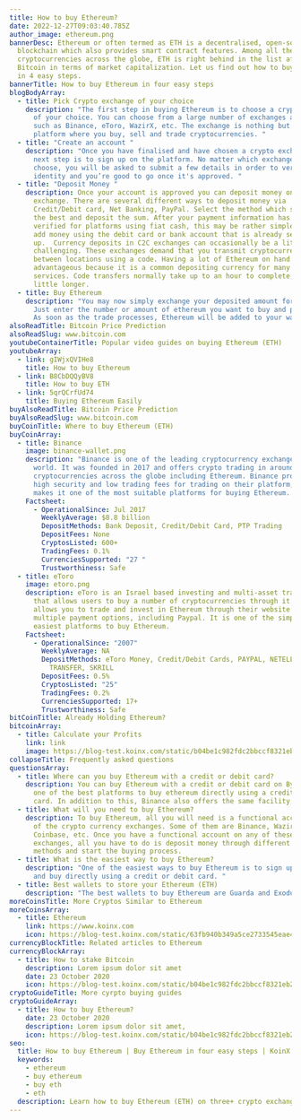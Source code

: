 ```yaml
---
title: How to buy Ethereum?
date: 2022-12-27T09:03:40.785Z
author_image: ethereum.png
bannerDesc: Ethereum or often termed as ETH is a decentralised, open-source
  blockchain which also provides smart contract features. Among all the
  cryptocurrencies across the globe, ETH is right behind in the list after
  Bitcoin in terms of market capitalization. Let us find out how to buy Ethereum
  in 4 easy steps.
bannerTitle: How to buy Ethereum in four easy steps
blogBodyArray:
  - title: Pick Crypto exchange of your choice
    description: "The first step in buying Ethereum is to choose a crypto exchange
      of your choice. You can choose from a large number of exchanges available
      such as Binance, eToro, WazirX, etc. The exchange is nothing but a
      platform where you buy, sell and trade cryptocurrencies. "
  - title: "Create an account "
    description: "Once you have finalised and have chosen a crypto exchange, the
      next step is to sign up on the platform. No matter which exchange you
      choose, you will be asked to submit a few details in order to verify your
      identity and you’re good to go once it's approved. "
  - title: "Deposit Money "
    description: Once your account is approved you can deposit money on the crypto
      exchange. There are several different ways to deposit money via
      Credit/Debit card, Net Banking, PayPal. Select the method which suits you
      the best and deposit the sum. After your payment information has been
      verified for platforms using fiat cash, this may be rather simple. Simply
      add money using the debit card or bank account that is already set
      up.  Currency deposits in C2C exchanges can occasionally be a little more
      challenging. These exchanges demand that you transmit cryptocurrency
      between locations using a code. Having a lot of Ethereum on hand can be
      advantageous because it is a common depositing currency for many C2C
      services. Code transfers normally take up to an hour to complete, taking a
      little longer.
  - title: Buy Ethereum
    description: "You may now simply exchange your deposited amount for ethereum.
      Just enter the number or amount of ethereum you want to buy and press buy.
      As soon as the trade processes, Ethereum will be added to your wallet. "
alsoReadTitle: Bitcoin Price Prediction
alsoReadSlug: www.bitcoin.com
youtubeContainerTitle: Popular video guides on buying Ethereum (ETH)
youtubeArray:
  - link: gIWjxQVIHe8
    title: How to buy Ethereum
  - link: B8CbDQQyBV8
    title: How to buy ETH
  - link: 5qrQCrfUd74
    title: Buying Ethereum Easily
buyAlsoReadTitle: Bitcoin Price Prediction
buyAlsoReadSlug: www.bitcoin.com
buyCoinTitle: Where to buy Ethereum (ETH)
buyCoinArray:
  - title: Binance
    image: binance-wallet.png
    description: "Binance is one of the leading cryptocurrency exchange in the
      world. It was founded in 2017 and offers crypto trading in around 600
      cryptocurrencies across the globe including Ethereum. Binance provides
      high security and low trading fees for trading on their platform, which
      makes it one of the most suitable platforms for buying Ethereum. "
    Factsheet:
      - OperationalSince: Jul 2017
        WeeklyAverage: $8.8 billion
        DepositMethods: Bank Deposit, Credit/Debit Card, PTP Trading
        DepositFees: None
        CryptosListed: 600+
        TradingFees: 0.1%
        CurrenciesSupported: "27 "
        Trustworthiness: Safe
  - title: eToro
    image: etoro.png
    description: eToro is an Israel based investing and multi-asset trading company,
      that allows users to buy a number of cryptocurrencies through it. eToro
      allows you to trade and invest in Ethereum through their website with
      multiple payment options, including Paypal. It is one of the simplest and
      easiest platforms to buy Ethereum.
    Factsheet:
      - OperationalSince: "2007"
        WeeklyAverage: NA
        DepositMethods: eToro Money, Credit/Debit Cards, PAYPAL, NETELLER, RAPID
          TRANSFER, SKRILL
        DepositFees: 0.5%
        CryptosListed: "25"
        TradingFees: 0.2%
        CurrenciesSupported: 17+
        Trustworthiness: Safe
bitCoinTitle: Already Holding Ethereum?
bitcoinArray:
  - title: Calculate your Profits
    link: link
    image: https://blog-test.koinx.com/static/b04be1c982fdc2bbccf8321eb29acf4c/hold_coin.png
collapseTitle: Frequently asked questions
questionsArray:
  - title: Where can you buy Ethereum with a credit or debit card?
    description: You can buy Ethereum with a credit or debit card on Bybit. It is
      one of the best platforms to buy ethereum directly using a credit or debit
      card. In addition to this, Binance also offers the same facility.
  - title: What will you need to buy Ethereum?
    description: To buy Ethereum, all you will need is a functional account on any
      of the crypto currency exchanges. Some of them are Binance, WazirX,
      Coinbase, etc. Once you have a functional account on any of these crypto
      exchanges, all you have to do is deposit money through different payment
      methods and start the buying process.
  - title: What is the easiest way to buy Ethereum?
    description: "One of the easiest ways to buy Ethereum is to sign up on Binance
      and buy directly using a credit or debit card. "
  - title: Best wallets to store your Ethereum (ETH)
    description: "The best wallets to buy Ethereum are Guarda and Exodus. "
moreCoinsTitle: More Cryptos Similar to Ethereum
moreCoinsArray:
  - title: Ethereum
    link: https://www.koinx.com
    icon: https://blog-test.koinx.com/static/63fb940b349a5ce2733545eae4116c5c/ET.png
currencyBlockTitle: Related articles to Ethereum
currencyBlockArray:
  - title: How to stake Bitcoin
    description: Lorem ipsum dolor sit amet
    date: 23 October 2020
    icon: https://blog-test.koinx.com/static/b04be1c982fdc2bbccf8321eb29acf4c/hold_coin.png
cryptoGuideTitle: More cyrpto buying guides
cryptoGuideArray:
  - title: How to buy Ethereum?
    date: 23 October 2020
    description: Lorem ipsum dolor sit amet,
    icon: https://blog-test.koinx.com/static/b04be1c982fdc2bbccf8321eb29acf4c/hold_coin.png
seo:
  title: How to buy Ethereum | Buy Ethereum in four easy steps | KoinX
  keywords:
    - ethereum
    - buy ethereum
    - buy eth
    - eth
  description: Learn how to buy Ethereum (ETH) on three+ crypto exchanges
---
```

